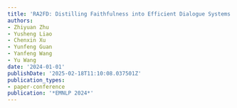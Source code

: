 ```yaml
---
title: 'RA2FD: Distilling Faithfulness into Efficient Dialogue Systems'
authors:
- Zhiyuan Zhu
- Yusheng Liao
- Chenxin Xu
- Yunfeng Guan
- Yanfeng Wang
- Yu Wang
date: '2024-01-01'
publishDate: '2025-02-18T11:10:08.037501Z'
publication_types:
- paper-conference
publication: '*EMNLP 2024*'
---
```


